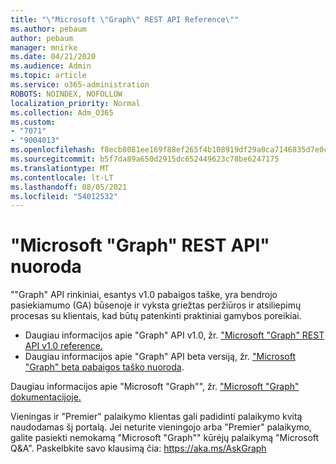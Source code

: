 ```yaml
---
title: "\"Microsoft \"Graph\" REST API Reference\""
ms.author: pebaum
author: pebaum
manager: mnirke
ms.date: 04/21/2020
ms.audience: Admin
ms.topic: article
ms.service: o365-administration
ROBOTS: NOINDEX, NOFOLLOW
localization_priority: Normal
ms.collection: Adm_O365
ms.custom:
- "7071"
- "9004013"
ms.openlocfilehash: f8ecb8081ee169f88ef265f4b108919df29a0ca7146835d7e0c4e85793082136
ms.sourcegitcommit: b5f7da89a650d2915dc652449623c78be6247175
ms.translationtype: MT
ms.contentlocale: lt-LT
ms.lasthandoff: 08/05/2021
ms.locfileid: "54012532"
---
```

# <a name="microsoft-graph-rest-api-reference"></a>"Microsoft "Graph" REST API" nuoroda

""Graph" API rinkiniai, esantys v1.0 pabaigos taške, yra bendrojo pasiekiamumo (GA) būsenoje ir vyksta griežtas peržiūros ir atsiliepimų procesas su klientais, kad būtų patenkinti praktiniai gamybos poreikiai.

- Daugiau informacijos apie "Graph" API v1.0, žr. ["Microsoft "Graph" REST API v1.0 reference.](https://docs.microsoft.com/graph/api/overview?toc=.%2Fref%2Ftoc.json&view=graph-rest-1.0&preserve-view=true) 
- Daugiau informacijos apie "Graph" API beta versiją, žr. ["Microsoft "Graph" beta pabaigos taško nuoroda](https://docs.microsoft.com/graph/api/overview?toc=.%2Fref%2Ftoc.json&view=graph-rest-beta&preserve-view=true).

Daugiau informacijos apie "Microsoft "Graph"", žr. ["Microsoft "Graph" dokumentacijoje.](https://docs.microsoft.com/graph/)

Vieningas ir "Premier" palaikymo klientas gali padidinti palaikymo kvitą naudodamas šį portalą. Jei neturite vieningojo arba "Premier" palaikymo, galite pasiekti nemokamą "Microsoft "Graph"" kūrėjų palaikymą "Microsoft Q&A". Paskelbkite savo klausimą čia: https://aka.ms/AskGraph
